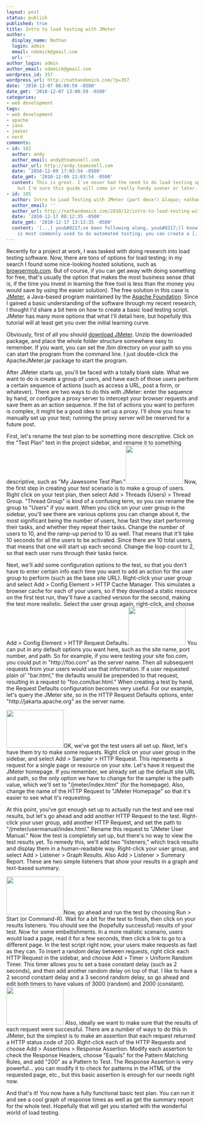 ```yaml
---
layout: post
status: publish
published: true
title: Intro to load testing with JMeter
author:
  display_name: Nathan
  login: admin
  email: ndemick@gmail.com
  url: ''
author_login: admin
author_email: ndemick@gmail.com
wordpress_id: 357
wordpress_url: http://nathandemick.com/?p=357
date: '2010-12-07 08:00:59 -0500'
date_gmt: '2010-12-07 13:00:59 -0500'
categories:
- web development
tags:
- web development
- apache
- java
- jmeter
- nerd
comments:
- id: 182
  author: andy
  author_email: andy@teamsoell.com
  author_url: http://andy.teamsoell.com
  date: '2010-12-09 17:03:54 -0500'
  date_gmt: '2010-12-09 22:03:54 -0500'
  content: This is great. I've never had the need to do load testing up to this point,
    but I'm sure this guide will come in really handy sooner or later.
- id: 185
  author: Intro to Load Testing with JMeter (part deux!) &laquo; nathandemick.com
  author_email: ''
  author_url: http://nathandemick.com/2010/12/intro-to-load-testing-with-jmeter-part-deux/
  date: '2010-12-17 08:12:35 -0500'
  date_gmt: '2010-12-17 13:12:35 -0500'
  content: '[...] you&#8217;ve been following along, you&#8217;ll know that JMeter
    is most commonly used to do automated testing; you can create a [...]'
---
```

<p>Recently for a project at work, I was tasked with doing research into load testing software. Now, there are tons of options for load testing; in my search I found some nice-looking hosted solutions, such as <a href="http://www.browsermob.com">browsermob.com</a>. But of course, if you can get away with doing something for free, that's usually the option that makes the most business sense (that is, if the time you invest in learning the free tool is less than the money you would save by using the easier solution). The free solution in this case is <a href="http://jakarta.apache.org/jmeter/" title="JMeter">JMeter</a>, a Java-based program maintained by the <a href="http://www.apache.org" title="Apache Foundation">Apache Foundation</a>. Since I gained a basic understanding of the software through my recent research, I thought I'd share a bit here on how to create a basic load testing script. JMeter has many more options that what I'll detail here, but hopefully this tutorial will at least get you over the initial learning curve.</p>
<p>Obviously, first of all you should <a href="http://jakarta.apache.org/site/downloads/downloads_jmeter.cgi">download JMeter</a>. Unzip the downloaded package, and place the whole folder structure somewhere easy to remember. If you want, you can set the /bin directory on your path so you can start the program from the command line. I just double-click the ApacheJMeter.jar package to start the program. </p>
<p>After JMeter starts up, you'll be faced with a totally blank slate. What we want to do is create a group of users, and have each of those users perform a certain sequence of actions (such as access a URL, post a form, or whatever). There are two ways to do this with JMeter: enter the sequence by hand, or configure a proxy server to intercept your browser requests and save them as an action sequence. If the list of actions you want to perform is complex, it might be a good idea to set up a proxy. I'll show you how to manually set up your test; running the proxy server will be reserved for a future post.</p>
<p>First, let's rename the test plan to be something more descriptive. Click on the "Test Plan" text in the project sidebar, and rename it to something descriptive, such as "My Jawesome Test Plan."<a href="http://nathandemick.com/2010/12/intro-to-load-testing-with-jmeter/jmeter-thread-group/" rel="attachment wp-att-368"><img src="http://nathandemick.com/wp-content/uploads/2010/12/jmeter-thread-group-150x99.png" alt="" title="jmeter-thread-group" width="150" height="99" class="alignright size-thumbnail wp-image-368" /></a> Now, the first step in creating your test scenario is to make a group of users. Right click on your test plan, then select Add > Threads (Users) > Thread Group. "Thread Group" is kind of a confusing term, so you can rename the group to "Users" if you want. When you click on your user group in the sidebar, you'll see there are various options you can change about it, the most significant being the number of users, how fast they start performing their tasks, and whether they repeat their tasks. Change the number of users to 10, and the ramp-up period to 10 as well. That means that it'll take 10 seconds for all the users to be activated. Since there are 10 total users, that means that one will start up each second. Change the loop count to 2, so that each user runs through their tasks twice.</p>
<p>Next, we'll add some configuration options to the test, so that you don't have to enter certain info each time you want to add an action for the user group to perform (such as the base site URL). Right-click your user group and select Add > Config Element > HTTP Cache Manager. This simulates a browser cache for each of your users, so if they download a static resource on the first test run, they'll have a cached version for the second, making the test more realistic. Select the user group again, right-click, and choose Add > Config Element > HTTP Request Defaults.<a href="http://nathandemick.com/2010/12/intro-to-load-testing-with-jmeter/jmeter-http-request-defaults/" rel="attachment wp-att-364"><img src="http://nathandemick.com/wp-content/uploads/2010/12/jmeter-http-request-defaults-150x99.png" alt="" title="jmeter-http-request-defaults" width="150" height="99" class="alignleft size-thumbnail wp-image-364" /></a> You can put in any default options you want here, such as the site name, port number, and path. So for example, if you were testing your site foo.com, you could put in "http://foo.com" as the server name. Then all subsequent requests from your users would use that information. If a user requested plain ol' "bar.html," the defaults would be prepended to that request, resulting in a request to "foo.com/bar.html." When creating a test by hand, the Request Defaults configuration becomes very useful. For our example, let's query the JMeter site, so in the HTTP Request Defaults options, enter "http://jakarta.apache.org" as the server name.</p>
<p><a href="http://nathandemick.com/2010/12/intro-to-load-testing-with-jmeter/jmeter-http-request/" rel="attachment wp-att-365"><img src="http://nathandemick.com/wp-content/uploads/2010/12/jmeter-http-request-150x99.png" alt="" title="jmeter-http-request" width="150" height="99" class="alignright size-thumbnail wp-image-365" /></a>OK, we've got the test users all set up. Next, let's have them try to make some requests. Right click on your user group in the sidebar, and select Add > Sampler > HTTP Request. This represents a request for a single page or resource on your site. Let's have it request the JMeter homepage. If you remember, we already set up the default site URL and path, so the only option we have to change for the sampler is the path value, which we'll set to "/jmeter/index.html" (for the homepage). Also, change the name of the HTTP Request to "JMeter Homepage" so that it's easier to see what it's requesting. </p>
<p>At this point, you've got enough set up to actually run the test and see real results, but let's go ahead and add another HTTP Request to the test. Right-click your user group, add another HTTP Request, and set the path to "/jmeter/usermanual/index.html." Rename this request to "JMeter User Manual." Now the test is completely set up, but there's no way to view the test results yet. To remedy this, we'll add two "listeners," which track results and display them in a human-readable way. Right-click your user group, and select Add > Listener > Graph Results. Also Add > Listener > Summary Report. These are two simple listeners that show your results in a graph and text-based summary.</p>
<p><a href="http://nathandemick.com/2010/12/intro-to-load-testing-with-jmeter/jmeter-uniform-random-timer/" rel="attachment wp-att-369"><img src="http://nathandemick.com/wp-content/uploads/2010/12/jmeter-uniform-random-timer-150x99.png" alt="" title="jmeter-uniform-random-timer" width="150" height="99" class="alignleft size-thumbnail wp-image-369" /></a>Now, go ahead and run the test by choosing Run > Start (or Command-R). Wait for a bit for the test to finish, then click on your results listeners. You should see the (hopefully successful) results of your test. Now for some embellishments. In a more realistic scenario, users would load a page, read it for a few seconds, then click a link to go to a different page. In the test script right now, your users make requests as fast as they can. To insert a random delay between requests, right click each HTTP Request in the sidebar, and choose Add > Timer > Uniform Random Timer. This timer allows you to set a base constant delay (such as 2 seconds), and then add another random delay on top of that. I like to have a 2 second constant delay and a 3 second random delay, so go ahead and edit both timers to have values of 3000 (random) and 2000 (constant).<a href="http://nathandemick.com/2010/12/intro-to-load-testing-with-jmeter/jmeter-response-assertion/" rel="attachment wp-att-366"><img src="http://nathandemick.com/wp-content/uploads/2010/12/jmeter-response-assertion-150x99.png" alt="" title="jmeter-response-assertion" width="150" height="99" class="alignright size-thumbnail wp-image-366" /></a> Also, ideally we want to make sure that the results of each request were successful. There are a number of ways to do this in JMeter, but the simplest is to make an assertion that each request returned a HTTP status code of 200. Right-click each of the HTTP Requests and choose Add > Assertions > Response Assertion. Modify each assertion to check the Response Headers, choose "Equals" for the Pattern Matching Rules, and add "200" as a Pattern to Test. The Response Assertion is very powerful... you can modify it to check for patterns in the HTML of the requested page, etc., but this basic assertion is enough for our needs right now.</p>
<p>And that's it! You now have a fully functional basic test plan. You can run it and see a cool graph of response times as well as get the summary report for the whole test. Hopefully that will get you started with the wonderful world of load testing.</p>
